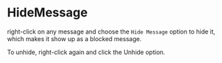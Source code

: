 # HideMessage

right-click on any message and choose the `Hide Message` option to hide it, which makes it show up as a blocked message.

To unhide, right-click again and click the Unhide option.
